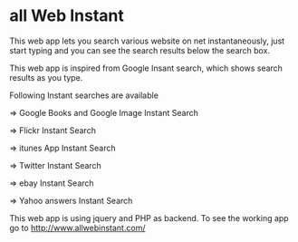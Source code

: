 all Web Instant
===================

This web app lets you search various website on net instantaneously, just start typing and you can see the search results below the search box. 

This web app is inspired from Google Insant search, which shows search results as you type.

Following Instant searches are available

=> Google Books and Google Image Instant Search

=> Flickr Instant Search

=> itunes App Instant Search

=> Twitter Instant Search

=> ebay Instant Search

=> Yahoo answers Instant Search

This web app is using jquery and PHP as backend. To see the working app go to 
http://www.allwebinstant.com/